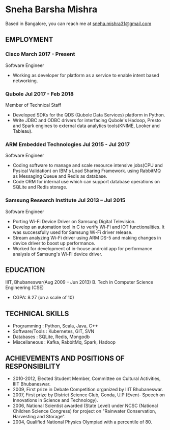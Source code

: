 # **Sneha Barsha Mishra**
Based in Bangalore, you can reach me at sneha.mishra31@gmail.com


## **EMPLOYMENT**	

### **Cisco March 2017 - Present**
Software Engineer
-	Working as developer for platform as a service to enable intent based networking.

### **Qubole Jul 2017 - Feb 2018**
Member of Technical Staff
-	Developed SDKs for the QDS (Qubole Data Services) platform in Python.
-	Write JDBC and ODBC drivers for interfacing Qubole's Hadoop, Presto and Spark engines to external data analytics tools(KNIME, Looker and Tableau).

### **ARM Embedded Technologies Jul 2015 - Jul 2017**
Software Engineer
-	Coding software to manage and scale resource intensive jobs(CPU and Pysical Validation) on IBM's Load Sharing Framework.
  using RabbitMQ as Messaging Queue and Redis as database.
-	Code ORM for internal use which can support database operations on SQLite and Redis storage.

### **Samsung Research Institute Jul 2013 – Jul 2015**
Software Engineer
-	Porting Wi-Fi Device Driver on Samsung Digital Television.
-	Develop an automation tool in C to verify Wi-Fi and IOT functionalities. It was successfully used for Samsung Wi-Fi driver release.
-	Stream analyzing Wi-Fi driver using ARM DS-5 and making changes in device driver to boost up performance.
-	Worked for development of in-house android app for performance analysis of Samsung's Wi-Fi device driver.

## **EDUCATION**

IIIT, Bhubaneswar(Aug 2009 – Jun 2013)
B. Tech in Computer Science Engineering (CSE)
-	CGPA: 8.27 (on a scale of 10)

## **TECHNICAL SKILLS**		

- Programming       :	Python, Scala, Java, C++
- Software/Tools    :	Kubernetes, GIT, SVN
- Databases         :	SQLite, Redis, Mongodb
- Miscellaneous     : Kafka, RabbitMq, Spark, Hadoop

## **ACHIEVEMENTS AND POSITIONS OF RESPONSIBILITY**

-	2010-2012, Elected Student Member, Committee on Cultural Activities, IIIT Bhubaneswar. 
-	2009, First prize in Debate Competition organized by IIIT Bhubaneswar.
-	2007, First prize by District Science Club, Gonda, U.P (Event- Speech on Innovations in Science and Technology).
-	2006, National Scientist awarded (State Level) under NCSC (National Children Science Congress) for project on "Rainwater Conservation, Harvesting and Storage".
-	2004, Qualified National Physics Olympiad with a percentile of 80.

